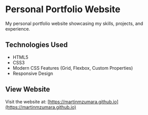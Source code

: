 # Personal Portfolio Website

My personal portfolio website showcasing my skills, projects, and experience.

## Technologies Used

- HTML5
- CSS3
- Modern CSS Features (Grid, Flexbox, Custom Properties)
- Responsive Design

## View Website

Visit the website at: [https://martinmzumara.github.io](https://martinmzumara.github.io)
